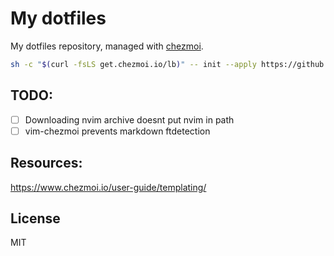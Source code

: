 # My dotfiles

My dotfiles repository, managed with [chezmoi](https://chezmoi.io/).

```sh
sh -c "$(curl -fsLS get.chezmoi.io/lb)" -- init --apply https://github.com/rdnajac/.files.git
```

## TODO:

- [ ] Downloading nvim archive doesnt put nvim in path
- [ ] vim-chezmoi prevents markdown ftdetection

## Resources:

https://www.chezmoi.io/user-guide/templating/

## License

MIT
